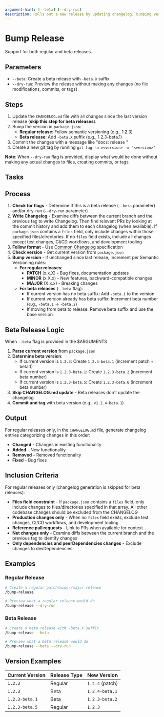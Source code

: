 ```yaml
---
argument-hint: [--beta] [--dry-run]
description: Rolls out a new release by updating changelog, bumping version, committing, and tagging
---
```


# Bump Release

Support for both regular and beta releases.

## Parameters

- `--beta`: Create a beta release with `-beta.X` suffix
- `--dry-run`: Preview the release without making any changes (no file modifications, commits, or tags)

## Steps

1. Update the `CHANGELOG.md` file with all changes since the last version release (**skip this step for beta releases**).
2. Bump the version in `package.json`:
   - **Regular release**: Follow semantic versioning (e.g., 1.2.3)
   - **Beta release**: Add `-beta.X` suffix (e.g., 1.2.3-beta.1)
3. Commit the changes with a message like "docs: release <version>"
4. Create a new git tag by running `git tag -a v<version> -m "<version>"`

**Note**: When `--dry-run` flag is provided, display what would be done without making any actual changes to files, creating commits, or tags.

## Tasks

## Process

1. **Check for flags** - Determine if this is a beta release (`--beta` parameter) and/or dry-run (`--dry-run` parameter)
2. **Write Changelog** - Examine diffs between the current branch and the previous tag to write Changelog. Then find
relevant PRs by looking at the commit history and add them to each changelog (when available). If `package.json` contains
a `files` field, only include changes within those specified files/directories. If no `files` field exists, include all
changes except test changes, CI/CD workflows, and development tooling
3. **Follow format** - Use [Common Changelog](https://common-changelog.org/) specification
4. **Check version** - Get current version from `package.json`
5. **Bump version** - If unchanged since last release, increment per Semantic Versioning rules:
   - **For regular releases**:
     - **PATCH** (x.x.X) - Bug fixes, documentation updates
     - **MINOR** (x.X.x) - New features, backward-compatible changes
     - **MAJOR** (X.x.x) - Breaking changes
   - **For beta releases** (`--beta` flag):
     - If current version has no beta suffix: Add `-beta.1` to the version
     - If current version already has beta suffix: Increment beta number (e.g., `-beta.1` → `-beta.2`)
     - If moving from beta to release: Remove beta suffix and use the base version

## Beta Release Logic

When `--beta` flag is provided in the $ARGUMENTS

1. **Parse current version** from `package.json`
2. **Determine beta version**:
   - If current version is `1.2.3`: Create `1.2.4-beta.1` (increment patch + beta.1)
   - If current version is `1.2.3-beta.1`: Create `1.2.3-beta.2` (increment beta number)
   - If current version is `1.2.3-beta.5`: Create `1.2.3-beta.6` (increment beta number)
3. **Skip CHANGELOG.md update** - Beta releases don't update the changelog
4. **Commit and tag** with beta version (e.g., `v1.2.4-beta.1`)

## Output

For regular releases only, in the `CHANGELOG.md` file, generate changelog entries categorizing changes in this order:

- **Changed** - Changes in existing functionality
- **Added** - New functionality
- **Removed** - Removed functionality
- **Fixed** - Bug fixes

## Inclusion Criteria

For regular releases only (changelog generation is skipped for beta releases):

- **Files field constraint** - If `package.json` contains a `files` field, only include changes to files/directories specified in that array. All other codebase changes should be excluded from the CHANGELOG
- **Production changes only** - When no `files` field exists, exclude test changes, CI/CD workflows, and development tooling
- **Reference pull requests** - Link to PRs when available for context
- **Net changes only** - Examine diffs between the current branch and the previous tag to identify changes
- **Only dependencies and peerDependencies changes** - Exclude changes to devDependencies

## Examples

### Regular Release

```bash
# Create a regular patch/minor/major release
/bump-release

# Preview what a regular release would do
/bump-release --dry-run
```

### Beta Release

```bash
# Create a beta release with -beta.X suffix
/bump-release --beta

# Preview what a beta release would do
/bump-release --beta --dry-run
```

## Version Examples

| Current Version | Release Type | New Version     |
| --------------- | ------------ | --------------- |
| `1.2.3`         | Regular      | `1.2.4` (patch) |
| `1.2.3`         | Beta         | `1.2.4-beta.1`  |
| `1.2.3-beta.1`  | Beta         | `1.2.3-beta.2`  |
| `1.2.3-beta.5`  | Regular      | `1.2.3`         |

